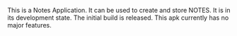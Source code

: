 This is a Notes Application. It can be used to create and store NOTES.
It is in its development state. The initial build is released. This apk currently has no major features.
